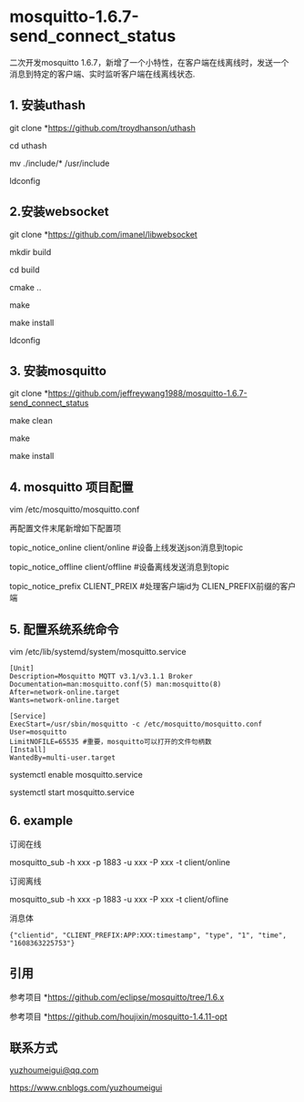 # mosquitto-1.6.7-send_connect_status
二次开发mosquitto 1.6.7，新增了一个小特性，在客户端在线离线时，发送一个消息到特定的客户端、实时监听客户端在线离线状态.
## 1. 安装uthash 

git clone *https://github.com/troydhanson/uthash

cd uthash

mv ./include/* /usr/include

ldconfig

## 2.安装websocket

git clone *https://github.com/imanel/libwebsocket

mkdir build 

cd build

cmake ..

make

make install

ldconfig

## 3. 安装mosquitto

git clone *https://github.com/jeffreywang1988/mosquitto-1.6.7-send_connect_status

make clean

make 

make install

## 4. mosquitto 项目配置

vim /etc/mosquitto/mosquitto.conf

再配置文件末尾新增如下配置项

topic_notice_online client/online #设备上线发送json消息到topic

topic_notice_offline client/offline #设备离线发送消息到topic

topic_notice_prefix CLIENT_PREIX #处理客户端id为 CLIEN_PREFIX前缀的客户端

## 5. 配置系统系统命令

vim /etc/lib/systemd/system/mosquitto.service

```
[Unit]
Description=Mosquitto MQTT v3.1/v3.1.1 Broker
Documentation=man:mosquitto.conf(5) man:mosquitto(8)
After=network-online.target
Wants=network-online.target
 
[Service]
ExecStart=/usr/sbin/mosquitto -c /etc/mosquitto/mosquitto.conf
User=mosquitto
LimitNOFILE=65535 #重要，mosquitto可以打开的文件句柄数
[Install]
WantedBy=multi-user.target
```
systemctl enable mosquitto.service

systemctl start mosquitto.service

## 6. example 

订阅在线


mosquitto_sub -h xxx  -p 1883 -u xxx -P xxx -t client/online

订阅离线

mosquitto_sub -h xxx  -p 1883 -u xxx -P xxx -t client/ofline

消息体

```
{"clientid", "CLIENT_PREFIX:APP:XXX:timestamp", "type", "1", "time", "1608363225753"}

```

## 引用

参考项目 *https://github.com/eclipse/mosquitto/tree/1.6.x

参考项目 *https://github.com/houjixin/mosquitto-1.4.11-opt

## 联系方式

 yuzhoumeigui@qq.com
 
 https://www.cnblogs.com/yuzhoumeigui
 
